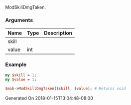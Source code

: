 ModSkillDmgTaken.
### Arguments
**Name**|**Type**|**Description**
:---|:---|:---
skill||
value|int|

### Example

```perl
my $skill = 1;
my $value = 1;

$mob->ModSkillDmgTaken($skill, $value); # Returns void
```


Generated On 2018-01-15T13:04:48-08:00